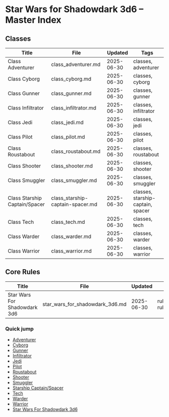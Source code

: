 <!-- base: https://sw.bvrse.com/ -->
# Star Wars for Shadowdark 3d6 – Master Index

## Classes
| Title | File | Updated | Tags |
|-------|------|---------|------|
| Class Adventurer | class_adventurer.md | 2025-06-30 | classes, adventurer |
| Class Cyborg | class_cyborg.md | 2025-06-30 | classes, cyborg |
| Class Gunner | class_gunner.md | 2025-06-30 | classes, gunner |
| Class Infiltrator | class_infiltrator.md | 2025-06-30 | classes, infiltrator |
| Class Jedi | class_jedi.md | 2025-06-30 | classes, jedi |
| Class Pilot | class_pilot.md | 2025-06-30 | classes, pilot |
| Class Roustabout | class_roustabout.md | 2025-06-30 | classes, roustabout |
| Class Shooter | class_shooter.md | 2025-06-30 | classes, shooter |
| Class Smuggler | class_smuggler.md | 2025-06-30 | classes, smuggler |
| Class Starship Captain/Spacer | class_starship-captain-spacer.md | 2025-06-30 | classes, starship-captain, spacer |
| Class Tech | class_tech.md | 2025-06-30 | classes, tech |
| Class Warder | class_warder.md | 2025-06-30 | classes, warder |
| Class Warrior | class_warrior.md | 2025-06-30 | classes, warrior |

## Core Rules
| Title | File | Updated | Tags |
|-------|------|---------|------|
| Star Wars For Shadowdark 3d6 | star_wars_for_shadowdark_3d6.md | 2025-06-30 | rules, introduction, intro, range,basic rules,movement,attack,defense,death |
### Quick jump
- [Adventurer](class_adventurer.md)
- [Cyborg](class_cyborg.md)
- [Gunner](class_gunner.md)
- [Infiltrator](class_infiltrator.md)
- [Jedi](class_jedi.md)
- [Pilot](class_pilot.md)
- [Roustabout](class_roustabout.md)
- [Shooter](class_shooter.md)
- [Smuggler](class_smuggler.md)
- [Starship Captain/Spacer](class_starship-captain-spacer.md)
- [Tech](class_tech.md)
- [Warder](class_warder.md)
- [Warrior](class_warrior.md)
- [Star Wars For Shadowdark 3d6](star_wars_for_shadowdark_3d6.md)

